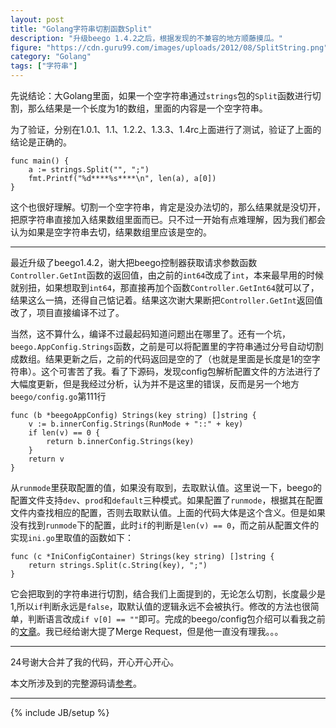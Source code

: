 ```yaml
---
layout: post
title: "Golang字符串切割函数Split"
description: "升级beego 1.4.2之后，根据发现的不兼容的地方顺藤摸瓜。"
figure: "https://cdn.guru99.com/images/uploads/2012/08/SplitString.png"
category: "Golang"
tags: ["字符串"]
---
```


先说结论：大Golang里面，如果一个空字符串通过`strings`包的`Split`函数进行切割，那么结果是一个长度为1的数组，里面的内容是一个空字符串。

为了验证，分别在1.0.1、1.1、1.2.2、1.3.3、1.4rc上面进行了测试，验证了上面的结论是正确的。

	func main() {
		a := strings.Split("", ";")
		fmt.Printf("%d****%s****\n", len(a), a[0])
	}

这个也很好理解。切割一个空字符串，肯定是没办法切的，那么结果就是没切开，把原字符串直接加入结果数组里面而已。只不过一开始有点难理解，因为我们都会认为如果是空字符串去切，结果数组里应该是空的。

---

最近升级了beego1.4.2，谢大把beego控制器获取请求参数函数`Controller.GetInt`函数的返回值，由之前的`int64`改成了`int`，本来最早用的时候就别扭，如果想取到`int64`，那直接再加个函数`Controller.GetInt64`就可以了，结果这么一搞，还得自己惦记着。结果这次谢大果断把`Controller.GetInt`返回值改了，项目直接编译不过了。

当然，这不算什么，编译不过最起码知道问题出在哪里了。还有一个坑，`beego.AppConfig.Strings`函数，之前是可以将配置里的字符串通过分号自动切割成数组。结果更新之后，之前的代码返回是空的了（也就是里面是长度是1的空字符串）。这个可害苦了我。看了下源码，发现config包解析配置文件的方法进行了大幅度更新，但是我经过分析，认为并不是这里的错误，反而是另一个地方`beego/config.go`第111行

	func (b *beegoAppConfig) Strings(key string) []string {
		v := b.innerConfig.Strings(RunMode + "::" + key)
		if len(v) == 0 {
			return b.innerConfig.Strings(key)
		}
		return v
	}

从`runmode`里获取配置的值，如果没有取到，去取默认值。这里说一下，beego的配置文件支持`dev`、`prod`和`default`三种模式。如果配置了`runmode`，根据其在配置文件内查找相应的配置，否则去取默认值。上面的代码大体是这个含义。但是如果没有找到`runmode`下的配置，此时`if`的判断是`len(v) == 0`，而之前从配置文件的实现`ini.go`里取值的函数如下：

	func (c *IniConfigContainer) Strings(key string) []string {
		return strings.Split(c.String(key), ";")
	}

它会把取到的字符串进行切割，结合我们上面提到的，无论怎么切割，长度最少是1,所以`if`判断永远是`false`，取默认值的逻辑永远不会被执行。修改的方法也很简单，判断语言改成`if v[0] == ""`即可。完成的beego/config包介绍可以看我之前的[文章](http://blog.cyeam.com/beego/2014/11/12/beego_config)。我已经给谢大提了Merge Request，但是他一直没有理我。。。

---

24号谢大合并了我的代码，开心开心开心。


本文所涉及到的完整源码请[参考](https://github.com/mnhkahn/go_code/blob/master/test_split.go)。

---


{% include JB/setup %}
